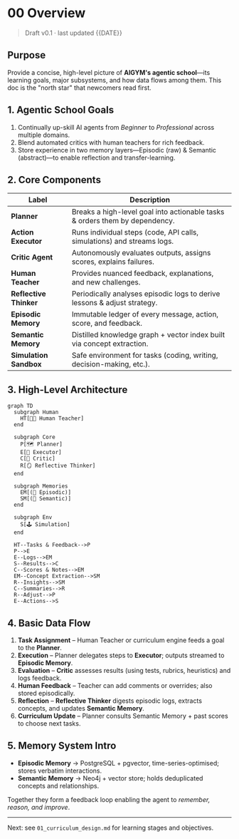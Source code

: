 # 00 Overview

> Draft v0.1  ·  last updated {{DATE}}

## Purpose
Provide a concise, high-level picture of **AIGYM's agentic school**—its learning goals, major subsystems, and how data flows among them. This doc is the "north star" that newcomers read first.

## 1. Agentic School Goals
1. Continually up-skill AI agents from *Beginner* to *Professional* across multiple domains.  
2. Blend automated critics with human teachers for rich feedback.  
3. Store experience in two memory layers—Episodic (raw) & Semantic (abstract)—to enable reflection and transfer-learning.

## 2. Core Components
| Label | Description |
|-------|-------------|
| **Planner** | Breaks a high-level goal into actionable tasks & orders them by dependency. |
| **Action Executor** | Runs individual steps (code, API calls, simulations) and streams logs. |
| **Critic Agent** | Autonomously evaluates outputs, assigns scores, explains failures. |
| **Human Teacher** | Provides nuanced feedback, explanations, and new challenges. |
| **Reflective Thinker** | Periodically analyses episodic logs to derive lessons & adjust strategy. |
| **Episodic Memory** | Immutable ledger of every message, action, score, and feedback. |
| **Semantic Memory** | Distilled knowledge graph + vector index built via concept extraction. |
| **Simulation Sandbox** | Safe environment for tasks (coding, writing, decision-making, etc.). |

## 3. High-Level Architecture
```mermaid
graph TD
  subgraph Human
    HT[👩‍🏫 Human Teacher]
  end

  subgraph Core
    P[🗺️ Planner]
    E[🤖 Executor]
    C[🧪 Critic]
    R[🪞 Reflective Thinker]
  end

  subgraph Memories
    EM[(📜 Episodic)]
    SM[(🧠 Semantic)]
  end

  subgraph Env
    S[🕹️ Simulation]
  end

  HT--Tasks & Feedback-->P
  P-->E
  E--Logs-->EM
  S--Results-->C
  C--Scores & Notes-->EM
  EM--Concept Extraction-->SM
  R--Insights-->SM
  C--Summaries-->R
  R--Adjust-->P
  E--Actions-->S
```

## 4. Basic Data Flow
1. **Task Assignment** – Human Teacher or curriculum engine feeds a goal to the **Planner**.
2. **Execution** – Planner delegates steps to **Executor**; outputs streamed to **Episodic Memory**.
3. **Evaluation** – **Critic** assesses results (using tests, rubrics, heuristics) and logs feedback.
4. **Human Feedback** – Teacher can add comments or overrides; also stored episodically.
5. **Reflection** – **Reflective Thinker** digests episodic logs, extracts concepts, and updates **Semantic Memory**.
6. **Curriculum Update** – Planner consults Semantic Memory + past scores to choose next tasks.

## 5. Memory System Intro
* **Episodic Memory** → PostgreSQL + pgvector, time-series-optimised; stores verbatim interactions.
* **Semantic Memory** → Neo4j + vector store; holds deduplicated concepts and relationships.

Together they form a feedback loop enabling the agent to *remember, reason, and improve*.

---
Next: see `01_curriculum_design.md` for learning stages and objectives. 